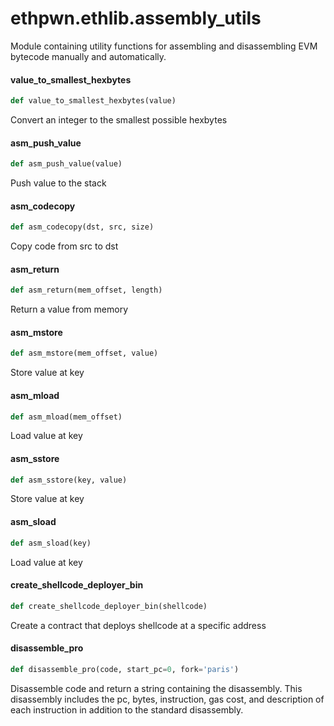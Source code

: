 <a id="ethpwn.ethlib.assembly_utils"></a>

# ethpwn.ethlib.assembly\_utils

Module containing utility functions for assembling and disassembling EVM bytecode manually
and automatically.

<a id="ethpwn.ethlib.assembly_utils.value_to_smallest_hexbytes"></a>

#### value\_to\_smallest\_hexbytes

```python
def value_to_smallest_hexbytes(value)
```

Convert an integer to the smallest possible hexbytes

<a id="ethpwn.ethlib.assembly_utils.asm_push_value"></a>

#### asm\_push\_value

```python
def asm_push_value(value)
```

Push value to the stack

<a id="ethpwn.ethlib.assembly_utils.asm_codecopy"></a>

#### asm\_codecopy

```python
def asm_codecopy(dst, src, size)
```

Copy code from src to dst

<a id="ethpwn.ethlib.assembly_utils.asm_return"></a>

#### asm\_return

```python
def asm_return(mem_offset, length)
```

Return a value from memory

<a id="ethpwn.ethlib.assembly_utils.asm_mstore"></a>

#### asm\_mstore

```python
def asm_mstore(mem_offset, value)
```

Store value at key

<a id="ethpwn.ethlib.assembly_utils.asm_mload"></a>

#### asm\_mload

```python
def asm_mload(mem_offset)
```

Load value at key

<a id="ethpwn.ethlib.assembly_utils.asm_sstore"></a>

#### asm\_sstore

```python
def asm_sstore(key, value)
```

Store value at key

<a id="ethpwn.ethlib.assembly_utils.asm_sload"></a>

#### asm\_sload

```python
def asm_sload(key)
```

Load value at key

<a id="ethpwn.ethlib.assembly_utils.create_shellcode_deployer_bin"></a>

#### create\_shellcode\_deployer\_bin

```python
def create_shellcode_deployer_bin(shellcode)
```

Create a contract that deploys shellcode at a specific address

<a id="ethpwn.ethlib.assembly_utils.disassemble_pro"></a>

#### disassemble\_pro

```python
def disassemble_pro(code, start_pc=0, fork='paris')
```

Disassemble code and return a string containing the disassembly. This disassembly includes the
pc, bytes, instruction, gas cost, and description of each instruction in addition to the
standard disassembly.

